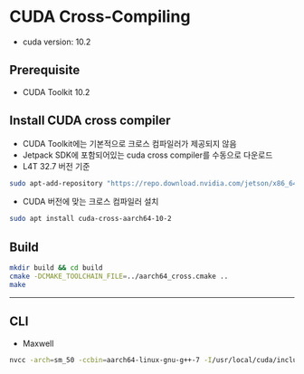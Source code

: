 # CUDA Cross-Compiling
* cuda version: 10.2

## Prerequisite
* CUDA Toolkit 10.2

## Install CUDA cross compiler
* CUDA Toolkit에는 기본적으로 크로스 컴파일러가 제공되지 않음
* Jetpack SDK에 포함되어있는 cuda cross compiler를 수동으로 다운로드
* L4T 32.7 버전 기준
```sh
sudo apt-add-repository "https://repo.download.nvidia.com/jetson/x86_64/bionic r32.7 main"
```
* CUDA 버전에 맞는 크로스 컴파일러 설치
```sh
sudo apt install cuda-cross-aarch64-10-2
```

## Build
```sh
mkdir build && cd build
cmake -DCMAKE_TOOLCHAIN_FILE=../aarch64_cross.cmake ..
make
```

---

## CLI
* Maxwell
```sh
nvcc -arch=sm_50 -ccbin=aarch64-linux-gnu-g++-7 -I/usr/local/cuda/include -L/usr/local/cuda/targets/aarch64-linux-gnu main.cu -o main
```
